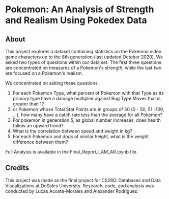 # Pokemon: An Analysis of Strength and Realism Using Pokedex Data

## About
This project explores a dataset containing statistics on the Pokemon video game characters up to the 8th generation (last updated October 2020). We asked two types of questions within our data set. The first three questions are concentrated on measures of a Pokemon's strength, while the last two are focused on a Pokemon's realism.

We concentrated on asking these questions.

1. For each Pokemon Type, what percent of Pokemon with that Type as its primary type have a damage multiplier against Bug Type Moves that is greater than 1?
2. or Pokemon whose Total Stat Points are in groups of 50 (0 - 50, 51 -100, …), how many have a catch rate less than the average for all Pokemon?
3. For pokemon in generation 5, as global number increases, does health follow an upward trend?
4. What is the correlation between speed and weight in kg?
5. For each Pokemon and dogs of similar height, what is the weight difference between them?

Full Analysis is available in the Final_Report_LAM_AR.ipynb file.

## Credits
This project was made as the final project for CS260: Databases and Data Visualizations at DeSales University. Research, code, and analysis was conducted by Lucas Acosta-Morales and Alexander Rodriguez.
